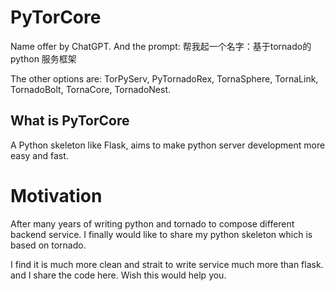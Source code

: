 # PyTorCore
Name offer by ChatGPT. And the prompt: 帮我起一个名字：基于tornado的python 服务框架 

The other options are: TorPyServ, PyTornadoRex, TornaSphere, TornaLink, TornadoBolt, TornaCore, TornadoNest.

## What is PyTorCore
A Python skeleton like Flask, aims to make python server development more easy and fast.

# Motivation
After many years of writing python and tornado to compose different backend service. I finally would like to share my python skeleton which is based on tornado. 

I find it is much more clean and strait to write service much more than flask. and I share the code here. Wish this would help you. 


